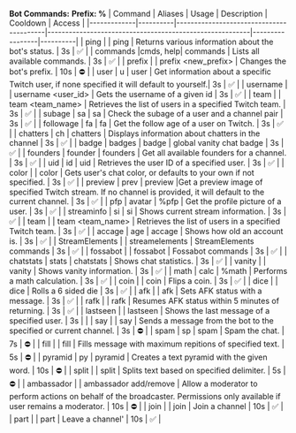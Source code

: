 **Bot Commands:**
**Prefix: %**
| Command     | Aliases  | Usage                                   | Description                                             | Cooldown        | Access   |
|-------------|----------|-----------------------------------------|---------------------------------------------------------|-----------------|----------|
| ping        |          |        ping                             | Returns various information about the bot's status.     |      3s           |   ✅      |
| commands    |cmds, help|       commands                          |            Lists all available commands.           |       3s          |      ✅    |
| prefix      |          | prefix <new_prefix>                      |        Changes the bot's prefix.                                                 |     10s            |     ⛔     |
| user           |     u     |             user <username>            | Get information about a specific Twitch user, if none specified it will default to yourself.|   3s              |    ✅      |
| username          |         |         username <user_id>             |          Gets the username of a given id                          |         3s        |     ✅     |
| team          |          |             team <team_name>          |                Retrieves the list of users in a specified Twitch team.         |      3s           |    ✅      |
| subage          |     sa     |          sa <username> <channel>                               |      Check the subage of a user and a channel pair                       |       3s          |    ✅     |
| followage        |   fa     |        fa <username> <channel>                                |          Get the follow age of a user on Twitch.                   |       3s          |    ✅      |
| chatters       |    ch    |          chatters <username>                   |                Displays information about chatters in the channel                    |      3s           |    ✅      |
| badge          |   badges     |         badge <username>                |                 global vanity chat badge                            |    3s             |   ✅       |
| founders          |   founder    |           founders <channel>                   |             Get all available founders for a channel.                       |      3s           |     ✅     |
| uid           |     id     |        uid <user>                                 |    Retrieves the user ID of a specified user.    |       3s          |     ✅     |
| color           |          |      color <username>                                   |        Gets user's chat color, or defaults to your own if not specified.                                                 |    3s             |   ✅       |
| preview    |     prev     |          preview <channel>    |Get a preview image of specified Twitch stream. If no channel is provided, it will default to the current channel.         |        3s         |    ✅      |
| pfp           |   avatar       |          %pfp <username>                               |      Get the profile picture of a user.           |      3s           |   ✅       |
| streaminfo      |   si     |    si <channel>                          |         Shows current stream information.             |       3s          |    ✅      |
| team         |          |             team <team_name>                            |                 Retrieves the list of users in a specified Twitch team.                                        |     3s            |    ✅      |
| accage          |  age       |        accage <username>                         |                 Shows how old an account is.                                        |      3s           |     ✅     |
| StreamElements         |          |     streamelements <channel>                                    |           StreamElements commands                   |     3s            |     ✅     |
| fossabot          |          |           fossabot <channel>                             |              Fossabot commands                                           |      3s           |     ✅     |
| chatstats          |   stats     |       chatstats <channel>                            |             Shows chat statistics.                                            |        3s         |     ✅     |
| vanity       |          |          vanity <username>           |             Shows vanity information.                                    |     3s            |    ✅      |
| math          |  calc        |        %math <expression>                          |              Performs a math calculation.                   |          3s       |       ✅   |
| coin          |          |                  coin                       |                 Flips a coin.                                |        3s         |    ✅      |
| dice          |          |              dice                       |            Rolls a 6 sided die              |     3s            |    ✅      |
|  afk     |          |          afk <message>                          |                    Sets AFK status with a message.                     |        3s         |    ✅      |
|  rafk     |          |         rafk                        |                Resumes AFK status within 5 minutes of returning.         |        3s         |      ✅    |
|  lastseen |          |      lastseen <username>                        |                Shows the last message of a specified user.                         |         3s        |          |
|    say      |          |           say <message>             |      Sends a message from the bot to the specified or current channel.        |        3s         |    ⛔      |
|   spam     |     sp     |     spam <count> <message>          |             Spam the chat.                                |       7s         |     ⛔     |
|    fill    |          |       fill <message to fill>       |       Fills message with maximum repitions of specified text.                    |        5s         |    ⛔      |
|    pyramid      |   py       |    pyramid <text>                   |      Creates a text pyramid with the given word.               |     10s          |     ⛔     |
|    split      |          |     split <text> <delimiter>         |          Splits text based on specified delimiter.                     |     5s            |    ⛔      |
|   ambassador      |          |      ambassador add/remove <username>              | Allow a moderator to perform actions on behalf of the broadcaster. Permissions only available if user remains a moderator. |      10s           |   ⛔       |
|    join    |          |       join <channel>                          |                Join a channel                     |        10s         |     ✅     |
|   part       |          |      part <channel>                       |              Leave a channel'                           |        10s         |     ✅   |
